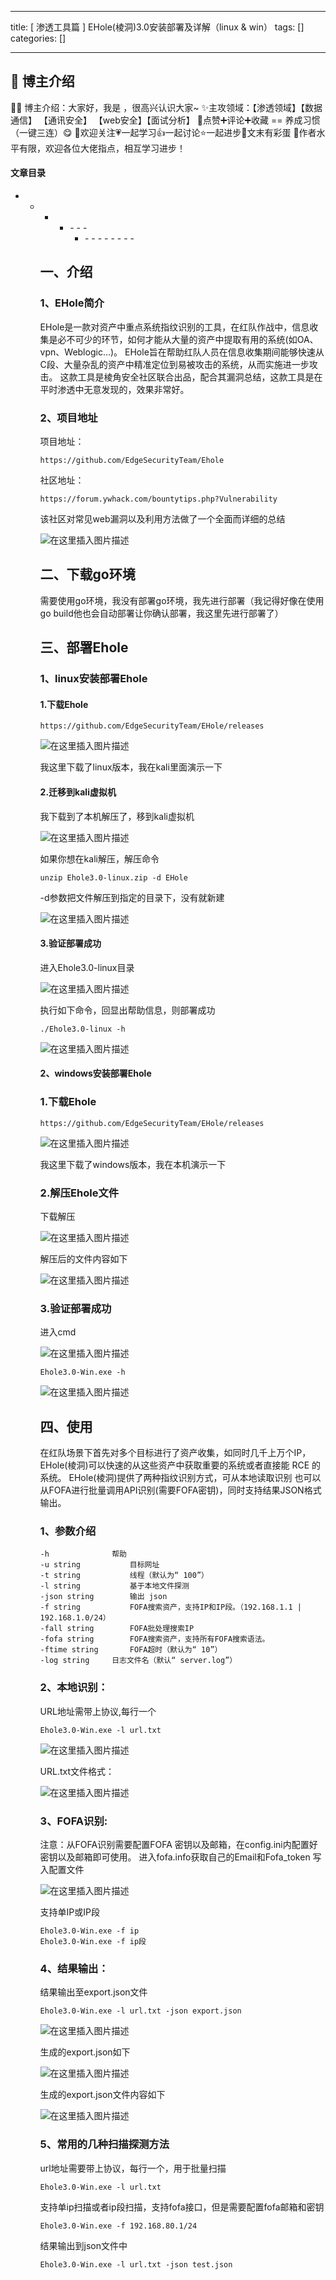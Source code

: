 
--- 
title:  [ 渗透工具篇 ] EHole(棱洞)3.0安装部署及详解（linux & win） 
tags: []
categories: [] 

---
>  
 <h2>🍬 博主介绍</h2> 
 👨‍🎓 博主介绍：大家好，我是  ，很高兴认识大家~ ✨主攻领域：【渗透领域】【数据通信】 【通讯安全】 【web安全】【面试分析】 🎉点赞➕评论➕收藏 == 养成习惯（一键三连）😋 🎉欢迎关注💗一起学习👍一起讨论⭐️一起进步📝文末有彩蛋 🙏作者水平有限，欢迎各位大佬指点，相互学习进步！ 




#### 文章目录
- - - <ul><li>- - - <ul><li>- - - - - - - - 


## 一、介绍

### 1、EHole简介

>  
 EHole是一款对资产中重点系统指纹识别的工具，在红队作战中，信息收集是必不可少的环节，如何才能从大量的资产中提取有用的系统(如OA、vpn、Weblogic…)。 EHole旨在帮助红队人员在信息收集期间能够快速从C段、大量杂乱的资产中精准定位到易被攻击的系统，从而实施进一步攻击。 这款工具是棱角安全社区联合出品，配合其漏洞总结，这款工具是在平时渗透中无意发现的，效果非常好。 


### 2、项目地址

>  
 项目地址： 


```
https://github.com/EdgeSecurityTeam/Ehole

```

>  
 社区地址： 


```
https://forum.ywhack.com/bountytips.php?Vulnerability

```

>  
 该社区对常见web漏洞以及利用方法做了一个全面而详细的总结 


<img src="https://img-blog.csdnimg.cn/57345cb88ad242aebac59a0357d537df.png" alt="在这里插入图片描述">

## 二、下载go环境

>  
 需要使用go环境，我没有部署go环境，我先进行部署（我记得好像在使用go build他也会自动部署让你确认部署，我这里先进行部署了） 


## 三、部署Ehole

### 1、linux安装部署Ehole

#### 1.下载Ehole

```
https://github.com/EdgeSecurityTeam/EHole/releases

```

<img src="https://img-blog.csdnimg.cn/4f2e1284b61648029cd2fd6d1c96884a.png" alt="在这里插入图片描述">

>  
 我这里下载了linux版本，我在kali里面演示一下 


#### 2.迁移到kali虚拟机

>  
 我下载到了本机解压了，移到kali虚拟机 


<img src="https://img-blog.csdnimg.cn/33854fc3fa8545d18c453e357abc0941.png" alt="在这里插入图片描述">

>  
 如果你想在kali解压，解压命令 


```
unzip Ehole3.0-linux.zip -d EHole

```

>  
 -d参数把文件解压到指定的目录下，没有就新建 


<img src="https://img-blog.csdnimg.cn/31ad98e2cffa4ca4b7e94d8cadf58e34.png" alt="在这里插入图片描述">

#### 3.验证部署成功

>  
 进入Ehole3.0-linux目录 


<img src="https://img-blog.csdnimg.cn/f846d399e61a4ebcb35f81218672981f.png" alt="在这里插入图片描述">

>  
 执行如下命令，回显出帮助信息，则部署成功 


```
./Ehole3.0-linux -h

```

<img src="https://img-blog.csdnimg.cn/798cb07fbab24c60b7bf787f9c352cce.png" alt="在这里插入图片描述">

#### 2、windows安装部署Ehole

### 1.下载Ehole

```
https://github.com/EdgeSecurityTeam/EHole/releases

```

<img src="https://img-blog.csdnimg.cn/70e5b07d2e2d42e3bd27f3b1c7dc84b0.png" alt="在这里插入图片描述">

>  
 我这里下载了windows版本，我在本机演示一下 


### 2.解压Ehole文件

>  
 下载解压 


<img src="https://img-blog.csdnimg.cn/a20b1fdb84b140dfba8ec09275e5a19d.png" alt="在这里插入图片描述">

>  
 解压后的文件内容如下 


<img src="https://img-blog.csdnimg.cn/40223269104d480eb10926b3bcf4b9a7.png" alt="在这里插入图片描述">

### 3.验证部署成功

>  
 进入cmd 


<img src="https://img-blog.csdnimg.cn/881e4565b19e4790a723433d6b59ce9b.png" alt="在这里插入图片描述">

```
Ehole3.0-Win.exe -h

```

<img src="https://img-blog.csdnimg.cn/6319f199e0b9478ea5a0f39718d79754.png" alt="在这里插入图片描述">

## 四、使用

>  
 在红队场景下首先对多个目标进行了资产收集，如同时几千上万个IP，EHole(棱洞)可以快速的从这些资产中获取重要的系统或者直接能 RCE 的系统。 EHole(棱洞)提供了两种指纹识别方式，可从本地读取识别 也可以从FOFA进行批量调用API识别(需要FOFA密钥)，同时支持结果JSON格式输出。 


### 1、参数介绍

```
-h    			帮助
-u string			目标网址
-t string			线程（默认为“ 100”）
-l string			基于本地文件探测
-json string		输出 json
-f string			FOFA搜索资产，支持IP和IP段。（192.168.1.1 | 192.168.1.0/24）
-fall string		FOFA批处理搜索IP
-fofa string		FOFA搜索资产，支持所有FOFA搜索语法。
-ftime string		FOFA超时（默认为“ 10”）
-log string		日志文件名（默认“ server.log”）

```

### 2、本地识别：

>  
 URL地址需带上协议,每行一个 


```
Ehole3.0-Win.exe -l url.txt  

```

<img src="https://img-blog.csdnimg.cn/db9102d4ef464374b769586a300659ae.png" alt="在这里插入图片描述">

>  
 URL.txt文件格式： 


<img src="https://img-blog.csdnimg.cn/e796cebc1d6649a08e7929ca1e41686e.png" alt="在这里插入图片描述">

### 3、FOFA识别:

>  
 注意：从FOFA识别需要配置FOFA 密钥以及邮箱，在config.ini内配置好密钥以及邮箱即可使用。 进入fofa.info获取自己的Email和Fofa_token 写入配置文件 


<img src="https://img-blog.csdnimg.cn/4f29a374723447bfad57a9cb1ebfae4c.png" alt="在这里插入图片描述">

>  
 支持单IP或IP段 


```
Ehole3.0-Win.exe -f ip 
Ehole3.0-Win.exe -f ip段

```

### 4、结果输出：

>  
 结果输出至export.json文件 


```
Ehole3.0-Win.exe -l url.txt -json export.json

```

<img src="https://img-blog.csdnimg.cn/44185e082d9b42709da9f6c472102897.png" alt="在这里插入图片描述">

>  
 生成的export.json如下 


<img src="https://img-blog.csdnimg.cn/bc5485ddbec749b0b75cf5003bae5e7a.png" alt="在这里插入图片描述">

>  
 生成的export.json文件内容如下 


<img src="https://img-blog.csdnimg.cn/9ad94c72722e4e44ad7a3e6f7fc3726e.png" alt="在这里插入图片描述">

### 5、常用的几种扫描探测方法

>  
 url地址需要带上协议，每行一个，用于批量扫描 


```
Ehole3.0-Win.exe -l url.txt 

```

>  
 支持单ip扫描或者ip段扫描，支持fofa接口，但是需要配置fofa邮箱和密钥 


```
Ehole3.0-Win.exe -f 192.168.80.1/24 	 

```

>  
 结果输出到json文件中 


```
Ehole3.0-Win.exe -l url.txt -json test.json 	

```
